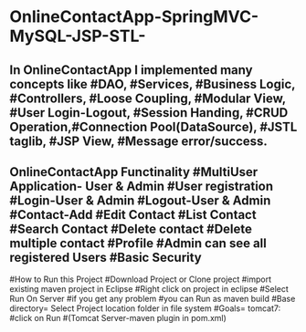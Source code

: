 # OnlineContactApp-SpringMVC-MySQL-JSP-STL-
In OnlineContactApp I implemented many concepts like #DAO, #Services, #Business Logic, #Controllers, #Loose Coupling, #Modular View, #User Login-Logout, #Session Handing, #CRUD Operation,#Connection Pool(DataSource), #JSTL taglib, #JSP View, #Message error/success.
------------------------------------------------------------------------------------------------------------------------------------
 OnlineContactApp Functinality
#MultiUser Application- User & Admin
#User registration
#Login-User & Admin
#Logout-User & Admin
#Contact-Add
#Edit Contact
#List Contact
#Search Contact
#Delete contact
#Delete multiple contact
#Profile
#Admin can see all registered Users
#Basic Security
------------------------------------------------------------------------------------------------------------------------------------
#How to Run this Project
#Download Project or Clone project 
#import existing maven project in Eclipse 
#Right click on project in eclipse 
#Select Run On Server 
#if you get any problem 
#you can Run as maven build 
#Base directory= Select Project location folder in file system 
#Goals= tomcat7: 
#click on Run #(Tomcat Server-maven plugin in pom.xml)


